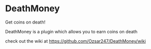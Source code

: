 # DeathMoney
Get coins on death!

DeathMoney is a plugin which allows you to earn coins on death

check out the wiki at https://github.com/Ozsar247/DeathMoney/wiki
